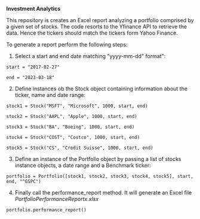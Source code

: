 **Investment Analytics**


This repository is creates an Excel report analyzing a portfolio comprised by a given set of stocks.
The code resorts to the Yfinance API to retrieve the data. Hence the tickers should match the tickers form Yahoo Finance.

To generate a report perform the following steps:

1) Select a start and end date matching "yyyy-mm-dd" format":

`start = "2017-02-27" `

`end = "2023-03-18"`

2) Define instances ob the Stock object containing information about the ticker, name and date range:

`stock1 = Stock("MSFT", "Microsoft", 1000, start, end)`

`stock2 = Stock("AAPL", "Apple", 1000, start, end)`

`stock3 = Stock("BA", "Boeing", 1000, start, end)`

`stock4 = Stock("COST", "Costco", 1000, start, end)`

`stock5 = Stock("CS", "Credit Suisse", 1000, start, end)`

3) Define an instance of the Portfolio object by passing a list of stocks instance objects, a date range and a Benchmark ticker:

`portfolio = Portfolio([stock1, stock2, stock3, stock4, stock5], start, end, "^GSPC")`

4) Finally call the performance_report method. It will generate an Excel file _PortfolioPerformanceReportx.xlsx_

`portfolio.performance_report()`
